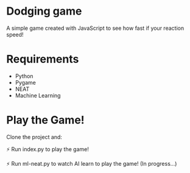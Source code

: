 # Dodging game

A simple game created with JavaScript to see how fast if your reaction speed!

# Requirements

* Python
* Pygame
* NEAT
* Machine Learning

# Play the Game!

Clone the project and:

⚡ Run index.py to play the game!

⚡ Run ml-neat.py to watch AI learn to play the game! (In progress...)
